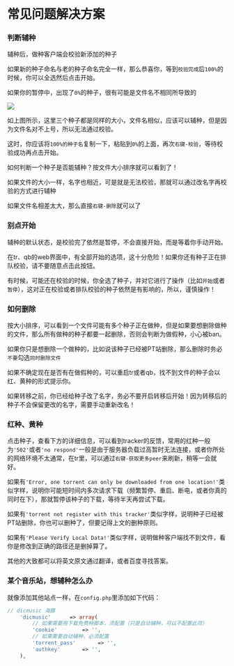 # 常见问题解决方案

### 判断辅种

辅种后，做种客户端会校验新添加的种子

如果新的种子命名与老的种子命名完全一样，那么恭喜你，等到`校验完成`后`100%`的时候，你可以全选然后点击开始。

如果你的暂停中，出现了`0%`的种子，很有可能是文件名不相同所导致的

![](https://i.loli.net/2020/10/11/zESwT2XjQchvLBZ.jpg)

如上图所示，这里三个种子都是同样的大小，文件名相似，应该可以辅种，但是因为文件名对不上号，所以无法通过校验。

这时，你应该将`100%的种子名`复制一下，粘贴到`0%`的上面，再次`右键-校验`，等待校验成功再点击开始。

如何判断一个种子是否能辅种？按文件大小排序就可以看到了！

如果文件的大小一样，名字也相近，可是就是无法校验，那就可以通过改名字再校验的方式进行辅种

如果文件名相差太大，那么直接`右键-删除`就可以了

### 别点开始

辅种的默认状态，是校验完了依然是暂停，不会直接开始，而是等着你手动开始。

在tr、qb的web界面中，有全部开始的选项，这十分危险！如果你还有种子正在排队校验，请不要随意点击此按钮。

有时候，可能还在校验的时候，你全选了种子，并对它进行了操作（比如`开始`或者`暂停`），这对正在校验或者排队校验的种子依然是有影响的，所以，谨慎操作！

### 如何删除

按大小排序，可以看到一个文件可能有多个种子正在做种，但是如果要想删除做种的文件，那么所有做种的种子都要一起删除，否则会判断为做假种，小心被ban。

如果你只是想删除一个做种的，比如说该种子已经被PT站删除，那么删除时务必`不要`勾选`同时删除文件`

如果不确定现在是否有在做假种的，可以重启tr或者qb，找不到文件的种子会以红、黄种的形式提示你。

如果转移之前，你已经给种子改了名字，务必不要开启转移后开始！因为转移后的种子不会保留更改的名字，需要手动重新改名！

### 红种、黄种

点击种子，查看下方的详细信息，可以看到tracker的反馈，常用的红种一般为`'502'`或者`'no respond'`一般是由于服务器负载过高暂时无法连接，或者你所处的网络环境不太通常，在tr里，可以通过`右键-获取更多peer`来刷新，稍等一会就好。

如果有`'Error, one torrent can only be downloaded from one location!'`类似字样，说明你可能短时间内多次请求下载（频繁暂停、重启、断电，或者你真的同时在下），那就暂停该种子的下载，等待半天再尝试下载。

如果有`'torrent not register with this tracker'`类似字样，说明种子已经被PT站删除，你也可以删种了，但要记得上文的删种原则。

如果有`'Please Verify Local Data!'`类似字样，说明做种客户端找不到文件，看你是修改到正确的路径还是删掉算了。

其他的大致都可以将英文原文通过翻译，或者百度寻找答案。

### 某个音乐站，想辅种怎么办

就像添加其他站点一样，在`config.php`里添加如下代码：

```php
// dicmusic 海豚
    'dicmusic'      => array(
        // 如果需要用下载免费种脚本，须配置（只是自动辅种，可以不配置此项）
        'cookie'        => '',
        // 如果需要自动辅种，必须配置
        'torrent_pass'       => '',
        'authkey'       => '',
    ),
```